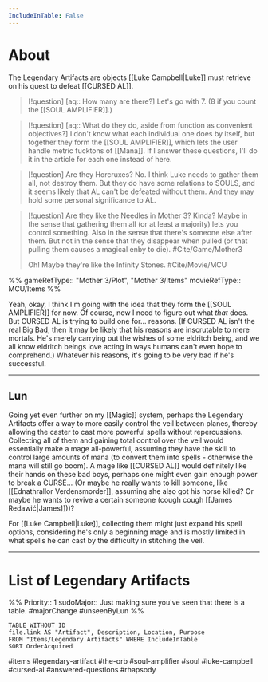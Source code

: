 ```yaml
---
IncludeInTable: False
---
```

# About
The Legendary Artifacts are objects [[Luke Campbell|Luke]] must retrieve on his quest to defeat [[CURSED AL]].

>[!question] [aq:: How many are there?]
>Let's go with 7. (8 if you count the [[SOUL AMPLIFIER]].)

>[!question] [aq:: What do they do, aside from function as convenient objectives?]
>I don't know what each individual one does by itself, but together they form the [[SOUL AMPLIFIER]], which lets the user handle metric fucktons of [[Mana]]. If I answer these questions, I'll do it in the article for each one instead of here.

>[!question] Are they Horcruxes?
>No. I think Luke needs to gather them all, not destroy them. But they do have some relations to SOULS, and it seems likely that AL can't be defeated without them. And they may hold some personal significance to AL.

>[!question] Are they like the Needles in Mother 3?
>Kinda? Maybe in the sense that gathering them all (or at least a majority) lets you control something. Also in the sense that there's someone else after them. But not in the sense that they disappear when pulled (or that pulling them causes a magical enby to die). #Cite/Game/Mother3 
>
>Oh! Maybe they're like the Infinity Stones. #Cite/Movie/MCU 

%%
gameRefType:: "Mother 3/Plot", "Mother 3/Items"
movieRefType:: MCU/Items
%%

Yeah, okay, I think I'm going with the idea that they form the [[SOUL AMPLIFIER]] for now. Of course, now I need to figure out what *that* does. But CURSED AL is trying to build one for... reasons. (If CURSED AL isn't the real Big Bad, then it may be likely that his reasons are inscrutable to mere mortals. He's merely carrying out the wishes of some eldritch being, and we all know eldritch beings love acting in ways humans can't even hope to comprehend.) Whatever his reasons, it's going to be very bad if he's successful.

---
Lun
--
Going yet even further on my [[Magic]] system, perhaps the Legendary Artifacts offer a way to more easily control the veil between planes, thereby allowing the caster to cast more powerful spells without repercussions. Collecting all of them and gaining total control over the veil would essentially make a mage all-powerful, assuming they have the skill to control large amounts of mana (to convert them into spells - otherwise the mana will still go boom). A mage like [[CURSED AL]] would definitely like their hands on these bad boys, perhaps one might even gain enough power to break a CURSE... (Or maybe he really wants to kill someone, like [[Ednathrallor Verdensmorder]], assuming she also got his horse killed? Or maybe he wants to revive a certain someone (cough cough [[James Redawić|James]]))?

For [[Luke Campbell|Luke]], collecting them might just expand his spell options, considering he's only a beginning mage and is mostly limited in what spells he can cast by the difficulty in stitching the veil.

---

# List of Legendary Artifacts
%%
Priority:: 1
sudoMajor:: Just making sure you've seen that there is a table.
#majorChange #unseenByLun 
%%
```dataview
TABLE WITHOUT ID
file.link AS "Artifact", Description, Location, Purpose
FROM "Items/Legendary Artifacts" WHERE IncludeInTable
SORT OrderAcquired
```



#items #legendary-artifact #the-orb #soul-amplifier #soul #luke-campbell #cursed-al #answered-questions #rhapsody 